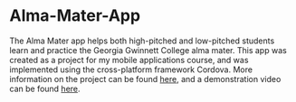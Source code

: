 # Alma-Mater-App

The Alma Mater app helps both high-pitched and low-pitched students learn and practice the Georgia Gwinnett College alma mater. This app was created as a project for my mobile applications course, and was implemented using the cross-platform framework Cordova. More information on the project can be found [here](http://wiki.ggc.edu/wiki/AKnobloch:ITEC4550:Spring2017:AssignmentFour), and a demonstration video can be found [here](https://www.youtube.com/watch?v=itA2j6xpQY0&feature=youtu.be). 

